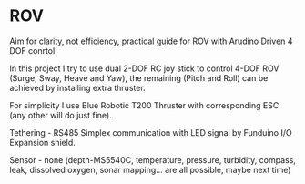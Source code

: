 # ROV
Aim for clarity, not efficiency, practical guide for ROV with Arudino Driven 4 DOF conrtol.

In this project I try to use dual 2-DOF RC joy stick to control 4-DOF ROV (Surge, Sway, Heave and Yaw), the remaining (Pitch and Roll) can be achieved by installing extra thruster.

For simplicity I use Blue Robotic T200 Thruster with corresponding ESC (any other will do just fine).

Tethering - RS485 Simplex communication with LED signal by Funduino I/O Expansion shield.

Sensor - none (depth-MS5540C, temperature, pressure, turbidity, compass, leak, dissolved oxygen, sonar mapping... are all possible, maybe next time)

